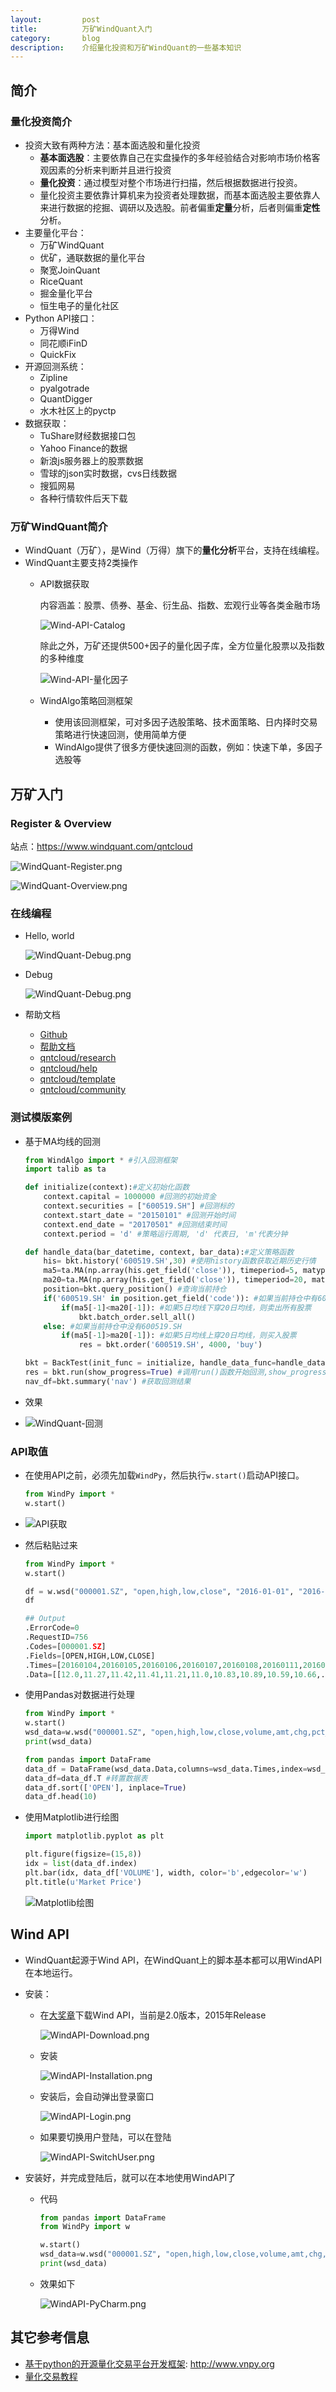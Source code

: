 ```yaml
---
layout:         post
title:          万矿WindQuant入门
category:       blog
description:    介绍量化投资和万矿WindQuant的一些基本知识
---
```


## 简介

### 量化投资简介

- 投资大致有两种方法：基本面选股和量化投资
    - **基本面选股**：主要依靠自己在实盘操作的多年经验结合对影响市场价格客观因素的分析来判断并且进行投资
    - **量化投资**：通过模型对整个市场进行扫描，然后根据数据进行投资。
    - 量化投资主要依靠计算机来为投资者处理数据，而基本面选股主要依靠人来进行数据的挖掘、调研以及选股。前者偏重**定量**分析，后者则偏重**定性**分析。
- 主要量化平台：
    - 万矿WindQuant
    - 优矿，通联数据的量化平台
    - 聚宽JoinQuant
    - RiceQuant
    - 掘金量化平台
    - 恒生电子的量化社区
- Python API接口：
    - 万得Wind
    - 同花顺iFinD
    - QuickFix
- 开源回测系统：
    - Zipline
    - pyalgotrade
    - QuantDigger
    - 水木社区上的pyctp
- 数据获取：
    - TuShare财经数据接口包
    - Yahoo Finance的数据
    - 新浪js服务器上的股票数据
    - 雪球的json实时数据，cvs日线数据
    - 搜狐网易
    - 各种行情软件后天下载

### 万矿WindQuant简介

- WindQuant（万矿），是Wind（万得）旗下的**量化分析**平台，支持在线编程。
- WindQuant主要支持2类操作
    - API数据获取

        内容涵盖：股票、债券、基金、衍生品、指数、宏观行业等各类金融市场

        ![Wind-API-Catalog](/images/weblink/8d2aaccebe604eb4947cd7d2953a5478-Wind-API-Catalog.jpeg)

        除此之外，万矿还提供500+因子的量化因子库，全方位量化股票以及指数的多种维度

        ![Wind-API-量化因子](/images/weblink/8d2aaccebe604eb4947cd7d2953a5478-Wind-Quant-Factor.jpeg)

    - WindAlgo策略回测框架
        - 使用该回测框架，可对多因子选股策略、技术面策略、日内择时交易策略进行快速回测，使用简单方便
        - WindAlgo提供了很多方便快速回测的函数，例如：快速下单，多因子选股等

## 万矿入门

### Register & Overview

站点：<https://www.windquant.com/qntcloud>

![WindQuant-Register.png](/images/weblink/8d2aaccebe604eb4947cd7d2953a5478-WindQuant-Register.png)

![WindQuant-Overview.png](/images/weblink/8d2aaccebe604eb4947cd7d2953a5478-WindQuant-Overview.png)

### 在线编程

- Hello, world

    ![WindQuant-Debug.png](/images/weblink/8d2aaccebe604eb4947cd7d2953a5478-WindQuant-CodeBlock.png)

- Debug

    ![WindQuant-Debug.png](/images/weblink/8d2aaccebe604eb4947cd7d2953a5478-WindQuant-Debug.png)

- 帮助文档
    - [Github](https://github.com/WindQuant/Official/tree/master/WAPIWrapper/WAPIWrapperPython)
    - [帮助文档](http://www.dajiangzhang.com/document)
    - [qntcloud/research](https://www.windquant.com/qntcloud/research)
    - [qntcloud/help](https://www.windquant.com/qntcloud/help)
    - [qntcloud/template](https://www.windquant.com/qntcloud/template)
    - [qntcloud/community](https://www.windquant.com/qntcloud/community#c=recommend&page=1)

### 测试模版案例

- 基于MA均线的回测

    ```python
    from WindAlgo import * #引入回测框架
    import talib as ta

    def initialize(context):#定义初始化函数
        context.capital = 1000000 #回测的初始资金
        context.securities = ["600519.SH"] #回测标的
        context.start_date = "20150101" #回测开始时间
        context.end_date = "20170501" #回测结束时间
        context.period = 'd' #策略运行周期, 'd' 代表日, 'm'代表分钟

    def handle_data(bar_datetime, context, bar_data):#定义策略函数
        his= bkt.history('600519.SH',30) #使用history函数获取近期历史行情
        ma5=ta.MA(np.array(his.get_field('close')), timeperiod=5, matype=0) #使用talib技术指标库计算5日均线
        ma20=ta.MA(np.array(his.get_field('close')), timeperiod=20, matype=0)
        position=bkt.query_position() #查询当前持仓
        if('600519.SH' in position.get_field('code')): #如果当前持仓中有600519.SH
            if(ma5[-1]<ma20[-1]): #如果5日均线下穿20日均线，则卖出所有股票
                bkt.batch_order.sell_all()
        else: #如果当前持仓中没有600519.SH
            if(ma5[-1]>ma20[-1]): #如果5日均线上穿20日均线，则买入股票
                res = bkt.order('600519.SH', 4000, 'buy')

    bkt = BackTest(init_func = initialize, handle_data_func=handle_data) #实例化回测对象
    res = bkt.run(show_progress=True) #调用run()函数开始回测,show_progress可用于指定是否显示回测净值曲线图
    nav_df=bkt.summary('nav') #获取回测结果
    ```

- 效果
- ![WindQuant-回测](http://5b0988e595225.cdn.sohucs.com/images/20171214/11bc8ab7f3aa4eea92c8a2e18df4bd05.gif)

### API取值

- 在使用API之前，必须先加载`WindPy`，然后执行`w.start()`启动API接口。

    ```python
    from WindPy import *
    w.start()
    ```

- ![API获取](https://www.windquant.com/qntcloud/ftp/image/20180531/a50c3d1c-4f2a-43c9-9307-a8461d2d9a6e.png)
- 然后粘贴过来

    ```python
    from WindPy import *
    w.start()

    df = w.wsd("000001.SZ", "open,high,low,close", "2016-01-01", "2016-12-30", "")
    df

    ## Output
    .ErrorCode=0
    .RequestID=756
    .Codes=[000001.SZ]
    .Fields=[OPEN,HIGH,LOW,CLOSE]
    .Times=[20160104,20160105,20160106,20160107,20160108,20160111,20160112,20160113,20160114,20160115,...]
    .Data=[[12.0,11.27,11.42,11.41,11.21,11.0,10.83,10.89,10.59,10.66,...],[12.03,11.57,11.56,11.41,11.29,11.08,10.91,10.94,10.8,10.8,...],[11.23,11.15,11.39,10.91,10.9,10.68,10.64,10.7,10.48,10.42,...],[11.33,11.4,11.53,10.94,11.12,10.76,10.81,10.71,10.77,10.46,...]]
    ```

- 使用Pandas对数据进行处理

    ```python
    from WindPy import *
    w.start()
    wsd_data=w.wsd("000001.SZ", "open,high,low,close,volume,amt,chg,pct_chg", "2016-11-01", "2017-01-03", "")
    print(wsd_data)

    from pandas import DataFrame
    data_df = DataFrame(wsd_data.Data,columns=wsd_data.Times,index=wsd_data.Fields)
    data_df=data_df.T #转置数据表
    data_df.sort(['OPEN'], inplace=True)
    data_df.head(10)
    ```

- 使用Matplotlib进行绘图

    ```python
    import matplotlib.pyplot as plt

    plt.figure(figsize=(15,8))
    idx = list(data_df.index)
    plt.bar(idx, data_df['VOLUME'], width, color='b',edgecolor='w')
    plt.title(u'Market Price')
    ```

    ![Matplotlib绘图](/images/weblink/8d2aaccebe604eb4947cd7d2953a5478-Matplotlib.png)

## Wind API

- WindQuant起源于Wind API，在WindQuant上的脚本基本都可以用WindAPI在本地运行。
- 安装：
    - 在[大奖章](http://www.dajiangzhang.com/document)下载Wind API，当前是2.0版本，2015年Release

        ![WindAPI-Download.png](/images/weblink/8d2aaccebe604eb4947cd7d2953a5478-WindAPI-Download.png)

    - 安装

        ![WindAPI-Installation.png](/images/weblink/8d2aaccebe604eb4947cd7d2953a5478-WindAPI-Installation.png)

    - 安装后，会自动弹出登录窗口

        ![WindAPI-Login.png](/images/weblink/8d2aaccebe604eb4947cd7d2953a5478-WindAPI-Login.png)

    - 如果要切换用户登陆，可以在登陆

        ![WindAPI-SwitchUser.png](/images/weblink/8d2aaccebe604eb4947cd7d2953a5478-WindAPI-SwitchUser.png)

- 安装好，并完成登陆后，就可以在本地使用WindAPI了
    - 代码

        ```python
        from pandas import DataFrame
        from WindPy import w

        w.start()
        wsd_data=w.wsd("000001.SZ", "open,high,low,close,volume,amt,chg,pct_chg", "2016-11-01", "2017-01-03", "")
        print(wsd_data)
        ```

    - 效果如下

        ![WindAPI-PyCharm.png](/images/weblink/8d2aaccebe604eb4947cd7d2953a5478-WindAPI-PyCharm.png)

## 其它参考信息

- [基于python的开源量化交易平台开发框架](https://github.com/vnpy/vnpy): http://www.vnpy.org
- [量化交易教程](https://wizardforcel.gitbooks.io/python-quant-uqer/content/)